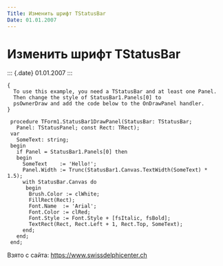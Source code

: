 ```yaml
---
Title: Изменить шрифт TStatusBar
Date: 01.01.2007
---
```



Изменить шрифт TStatusBar
=========================

::: {.date}
01.01.2007
:::

    { 
      To use this example, you need a TStatusBar and at least one Panel. 
      Then change the style of StatusBar1.Panels[0] to 
      psOwnerDraw and add the code below to the OnDrawPanel handler. 
    }
     
     procedure TForm1.StatusBar1DrawPanel(StatusBar: TStatusBar;
       Panel: TStatusPanel; const Rect: TRect);
     var
       SomeText: string;
     begin
       if Panel = StatusBar1.Panels[0] then
       begin
         SomeText    := 'Hello!';
         Panel.Width := Trunc(StatusBar1.Canvas.TextWidth(SomeText) * 1.5);
         with StatusBar.Canvas do
          begin
           Brush.Color := clWhite;
           FillRect(Rect);
           Font.Name  := 'Arial';
           Font.Color := clRed;
           Font.Style := Font.Style + [fsItalic, fsBold];
           TextRect(Rect, Rect.Left + 1, Rect.Top, SomeText);
         end;
       end;
     end;

Взято с сайта: <https://www.swissdelphicenter.ch>

 
